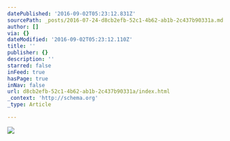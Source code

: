 ```yaml
---
datePublished: '2016-09-02T05:23:12.831Z'
sourcePath: _posts/2016-07-24-d8cb2efb-52c1-4b62-ab1b-2c437b90331a.md
author: []
via: {}
dateModified: '2016-09-02T05:23:12.110Z'
title: ''
publisher: {}
description: ''
starred: false
inFeed: true
hasPage: true
inNav: false
url: d8cb2efb-52c1-4b62-ab1b-2c437b90331a/index.html
_context: 'http://schema.org'
_type: Article

---
```

![](https://imgflo.herokuapp.com/graph/vahj1ThiexotieMo/4e4ada019dd865838bfd34a7e6b5dfce/croprotate.jpg?cropheight=2938&cropwidth=12384&degrees=0&input=https%3A%2F%2Fthe-grid-user-content.s3-us-west-2.amazonaws.com%2Fafc88964-a94a-4857-a4df-9420cd12111c.jpg&x=0&y=0)
